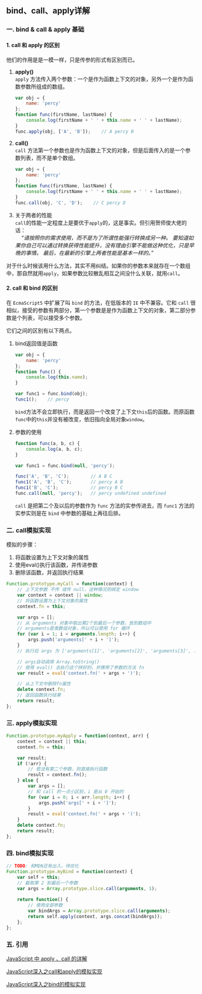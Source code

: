 ## bind、call、apply详解

### 一. bind & call & apply 基础
#### 1. call 和 apply 的区别
他们的作用是是一模一样，只是传参的形式有区别而已。
1. **apply()**  
    `apply` 方法传入两个参数：一个是作为函数上下文的对象，另外一个是作为函数参数所组成的数组。  
    ```js
    var obj = {
        name: 'percy'
    };
    function func(firstName, lastName) {
        console.log(firstName + ' ' + this.name + ' ' + lastName);
    }
    func.apply(obj, ['A', 'B']);    // A percy B
    ```

2. **call()**  
    `call` 方法第一个参数也是作为函数上下文的对象，但是后面传入的是一个参数列表，而不是单个数组。
    ```js
    var obj = {
        name: 'percy'
    };
    function func(firstName, lastName) {
        console.log(firstName + ' ' + this.name + ' ' + lastName);
    }
    func.call(obj, 'C', 'D');    // C percy D
    ```

3. 关于两者的性能  
    `call`的性能一定程度上是要优于`apply`的，这是事实。但引用贺师俊大佬的话：  
    *&nbsp;&nbsp;&nbsp;&nbsp;“请按照你的需求使用，而不是为了所谓性能强行转换成另一种。  要知道如果你自己可以通过转换获得性能提升，没有理由引擎不能做这种优化，只是早晚的事情。  最后，在最新的引擎上两者性能是基本一样的。”*

对于什么时候该用什么方法，其实不用纠结。如果你的参数本来就存在一个数组中，那自然就用`apply`，如果参数比较散乱相互之间没什么关联，就用`call`。

#### 2. call 和 bind 的区别
在 `EcmaScript5` 中扩展了叫 `bind` 的方法，在低版本的 `IE` 中不兼容。它和 `call` 很相似，接受的参数有两部分，第一个参数是是作为函数上下文的对象，第二部分参数是个列表，可以接受多个参数。  

它们之间的区别有以下两点。
1. bind返回值是函数  
    ```js
    var obj = {
        name: 'percy'
    };
    function func() {
        console.log(this.name);
    }

    var func1 = func.bind(obj);
    func1();    // percy
    ```
    `bind`方法不会立即执行，而是返回一个改变了上下文`this`后的函数。而原函数`func`中的`this`并没有被改变，依旧指向全局对象`window`。

2. 参数的使用  
    ```js
    function func(a, b, c) {
        console.log(a, b, c);
    }

    var func1 = func.bind(null, 'percy');

    func('A', 'B', 'C');        // A B C
    func1('A', 'B', 'C');       // percy A B
    func1('B', 'C');            // percy B C
    func.call(null, 'percy');   // percy undefined undefined
    ```
    `call` 是把第二个及以后的参数作为 `func` 方法的实参传进去，而 `func1` 方法的实参实则是在 `bind` 中参数的基础上再往后排。

### 二. call模拟实现
模拟的步骤：
1. 将函数设置为上下文对象的属性
2. 使用eval()执行该函数，并传进参数
3. 删除该函数，并返回执行结果
```js
Function.prototype.myCall = function(context) {
    // 上下文参数 不传 或传 null，这种情况则绑定 window
    var context = context || window;
    // 将函数设置为上下文对象的属性
    context.fn = this;

    var args = [];
    // 从 arguments 对象中取出第2个到最后一个参数，放到数组中
    // arguments是类数组对象，所以可以使用 for 循环
    for (var i = 1; i < arguments.length; i++) {
        args.push('arguments[' + i + ']');
    }
    // 执行后 args 为 ['arguments[1]', 'arguments[2]', 'arguments[3]', ...]

    // args自动调用 Array.toString()
    // 使用 eval() 去执行这个拼好的，并携带了参数的方法 fn
    var result = eval('context.fn(' + args + ')');

    // 从上下文中删除fn属性
    delete context.fn;
    // 返回函数执行结果
    return result;
};
```

### 三. apply模拟实现
```js
Function.prototype.myApply = function(context, arr) {
    context = context || this;
    context.fn = this;

    var result;
    if (!arr) {
        // 若没有第二个参数，则直接执行函数
        result = context.fn();
    } else {
        var args = [];
        // 和 call 的一点小区别，i 是从 0 开始的
        for (var i = 0; i < arr.length; i++) {
            args.push('args[' + i + ']');
        }
        result = eval('context.fn(' + args + ')');
    }
    delete context.fn;
    return result;
};
```

### 四. bind模拟实现
```js
// TODO: 和MDN还有出入，待优化
Function.prototype.myBind = function(context) {
    var self = this;
    // 截取第 2 到最后一个参数
    var args = Array.prototype.slice.call(arguments, 1);
    
    return function() {
        // 使用全部参数
        var bindArgs = Array.prototype.slice.call(arguments);
        return self.apply(context, args.concat(bindArgs));
    };
};
```

### 五. 引用
[JavaScript 中 apply 、call 的详解](https://github.com/lin-xin/blog/issues/7)

[JavaScript深入之call和apply的模拟实现](https://github.com/mqyqingfeng/Blog/issues/11)

[JavaScript深入之bind的模拟实现](https://github.com/mqyqingfeng/Blog/issues/12)